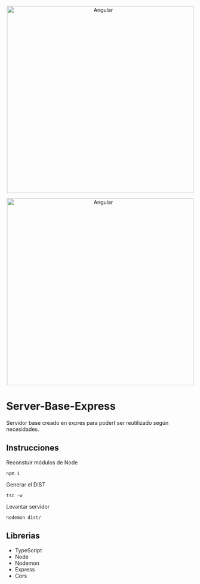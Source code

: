 <p align="center">
  <img alt="Angular" src="https://cdn.pixabay.com/photo/2015/04/23/17/41/node-js-736399_960_720.png" width="500">
</p>
<p align="center">
  <img alt="Angular" src="https://cdn-images-1.medium.com/max/1200/1*hYfdBkfKgvtMoDcqk_LjWA.png" width="500">
</p>

# Server-Base-Express
Servidor base creado en expres para podert ser reutilizado según necesidades.

## Instrucciones

Reconstuir módulos de Node
```
npm i
```

Generar el DIST
```
tsc -w
```

Levantar servidor
```
nodemon dist/
```
## Librerias

* TypeScript
* Node
* Nodemon
* Express
* Cors
